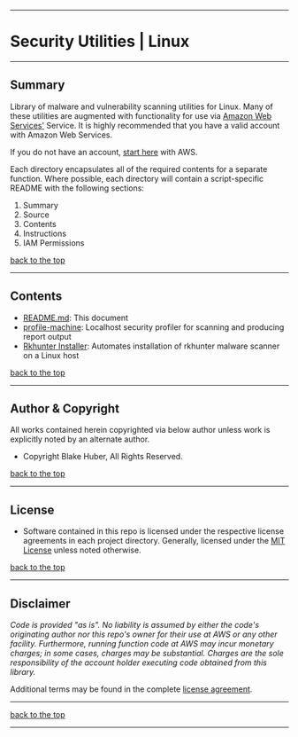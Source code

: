 <a name="top"></a>
* * *
# Security Utilities | Linux
* * *

## Summary

Library of malware and vulnerability scanning utilities for Linux. Many of these utilities are augmented with functionality for use via [Amazon Web Services'](http://aws.amazonaws.com) Service.  It is highly recommended that you have a valid account with Amazon Web Services.

If you do not have an account, [start here](https://aws.amazon.com) with AWS.

Each directory encapsulates all of the required contents for a separate function.  Where possible, each directory will contain a script-specific README with the following sections:

1. Summary
2. Source
3. Contents
4. Instructions
5. IAM Permissions

[back to the top](#top)

* * *

## Contents

* [README.md](./README.md): This document
* [profile-machine](./profile-machine/README.md): Localhost security profiler for scanning and producing report output
* [Rkhunter Installer](./rkhunter/README.md): Automates installation of rkhunter malware scanner on a Linux host

[back to the top](#top)

* * *

## Author & Copyright

All works contained herein copyrighted via below author unless work is explicitly noted by an alternate author.

* Copyright Blake Huber, All Rights Reserved.

[back to the top](#top)

* * *

## License

* Software contained in this repo is licensed under the respective license agreements in each project directory.  Generally, licensed under the [MIT License](https://opensource.org/licenses/MIT) unless noted otherwise.

[back to the top](#top)

* * *

## Disclaimer

*Code is provided "as is". No liability is assumed by either the code's originating author nor this repo's owner for their use at AWS or any other facility. Furthermore, running function code at AWS may incur monetary charges; in some cases, charges may be substantial. Charges are the sole responsibility of the account holder executing code obtained from this library.*

Additional terms may be found in the complete [license agreement](./LICENSE.md).

* * *

[back to the top](#top)

* * *
